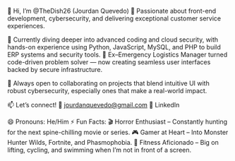 👋 Hi, I’m @TheDish26 (Jourdan Quevedo)
👀 Passionate about front-end development, cybersecurity, and delivering exceptional customer service experiences.

🌱 Currently diving deeper into advanced coding and cloud security, with hands-on experience using Python, JavaScript, MySQL, and PHP to build ERP systems and security tools.
🔐 Ex–Emergency Logistics Manager turned code-driven problem solver — now creating seamless user interfaces backed by secure infrastructure.

💞️ Always open to collaborating on projects that blend intuitive UI with robust cybersecurity, especially ones that make a real-world impact.

📫 Let’s connect!
📧 jourdanquevedo@gmail.com
🔗 LinkedIn

😄 Pronouns: He/Him
⚡ Fun Facts:
🎬 Horror Enthusiast – Constantly hunting for the next spine-chilling movie or series.
🎮 Gamer at Heart – Into Monster Hunter Wilds, Fortnite, and Phasmophobia.
💪 Fitness Aficionado – Big on lifting, cycling, and swimming when I’m not in front of a screen.

